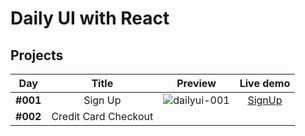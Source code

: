 # Daily UI with React
## Projects
| Day | Title | Preview | Live demo |
| :---: | :---: | :---: | :---: |
| __#001__  | Sign Up  | ![dailyui-001](http://zmniejszacz.pl/zdjecie/2017/10/9/9633205_dailyui-001.png) | [SignUp](https://dailyui-001.surge.sh/) |
| __#002__  | Credit Card Checkout  |  |  |

